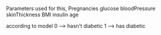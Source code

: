 Parameters used for this,
Pregnancies
glucose
bloodPressure
skinThickness
BMI
insulin
age

according to model 0 --> hasn't diabetic
                   1 --> has diabetic

